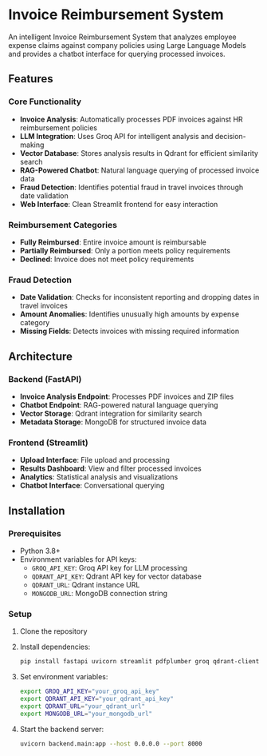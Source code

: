 # Invoice Reimbursement System

An intelligent Invoice Reimbursement System that analyzes employee expense claims against company policies using Large Language Models and provides a chatbot interface for querying processed invoices.

## Features

### Core Functionality
- **Invoice Analysis**: Automatically processes PDF invoices against HR reimbursement policies
- **LLM Integration**: Uses Groq API for intelligent analysis and decision-making
- **Vector Database**: Stores analysis results in Qdrant for efficient similarity search
- **RAG-Powered Chatbot**: Natural language querying of processed invoice data
- **Fraud Detection**: Identifies potential fraud in travel invoices through date validation
- **Web Interface**: Clean Streamlit frontend for easy interaction

### Reimbursement Categories
- **Fully Reimbursed**: Entire invoice amount is reimbursable
- **Partially Reimbursed**: Only a portion meets policy requirements
- **Declined**: Invoice does not meet policy requirements

### Fraud Detection
- **Date Validation**: Checks for inconsistent reporting and dropping dates in travel invoices
- **Amount Anomalies**: Identifies unusually high amounts by expense category
- **Missing Fields**: Detects invoices with missing required information

## Architecture

### Backend (FastAPI)
- **Invoice Analysis Endpoint**: Processes PDF invoices and ZIP files
- **Chatbot Endpoint**: RAG-powered natural language querying
- **Vector Storage**: Qdrant integration for similarity search
- **Metadata Storage**: MongoDB for structured invoice data

### Frontend (Streamlit)
- **Upload Interface**: File upload and processing
- **Results Dashboard**: View and filter processed invoices
- **Analytics**: Statistical analysis and visualizations
- **Chatbot Interface**: Conversational querying

## Installation

### Prerequisites
- Python 3.8+
- Environment variables for API keys:
  - `GROQ_API_KEY`: Groq API key for LLM processing
  - `QDRANT_API_KEY`: Qdrant API key for vector database
  - `QDRANT_URL`: Qdrant instance URL
  - `MONGODB_URL`: MongoDB connection string

### Setup
1. Clone the repository
2. Install dependencies:
   ```bash
   pip install fastapi uvicorn streamlit pdfplumber groq qdrant-client pymongo sentence-transformers pandas
   ```

3. Set environment variables:
   ```bash
   export GROQ_API_KEY="your_groq_api_key"
   export QDRANT_API_KEY="your_qdrant_api_key"
   export QDRANT_URL="your_qdrant_url"
   export MONGODB_URL="your_mongodb_url"
   ```

4. Start the backend server:
   ```bash
   uvicorn backend.main:app --host 0.0.0.0 --port 8000
   